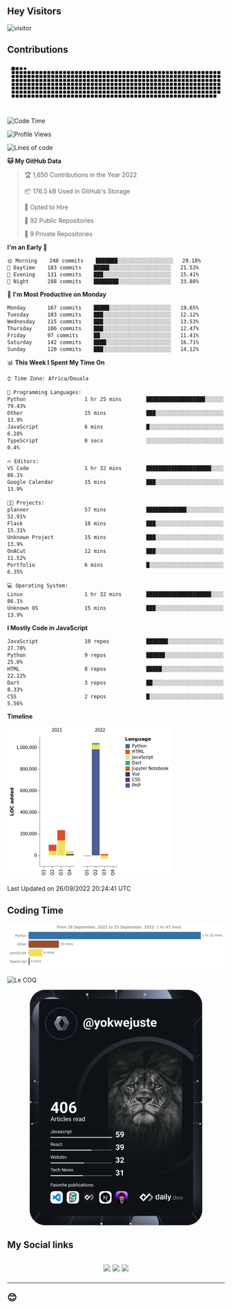 ## Hey Visitors
![visitor](https://profile-counter.glitch.me/yokwejuste/count.svg)

## Contributions
<p align="center">
  <img src="https://raw.githubusercontent.com/yokwejuste/yokwejuste/output/github-contribution-grid-snake.svg" />
</p>

<!--START_SECTION:waka-->
![Code Time](http://img.shields.io/badge/Code%20Time-1%2C102%20hrs%2052%20mins-blue)

![Profile Views](http://img.shields.io/badge/Profile%20Views-16-blue)

![Lines of code](https://img.shields.io/badge/From%20Hello%20World%20I%27ve%20Written-1%20Million%20lines%20of%20code-blue)

**🐱 My GitHub Data** 

> 🏆 1,650 Contributions in the Year 2022
 > 
> 📦 176.5 kB Used in GitHub's Storage 
 > 
> 💼 Opted to Hire
 > 
> 📜 92 Public Repositories 
 > 
> 🔑 9 Private Repositories  
 > 
**I'm an Early 🐤** 

```text
🌞 Morning    248 commits    ███████░░░░░░░░░░░░░░░░░░   29.18% 
🌆 Daytime    183 commits    █████░░░░░░░░░░░░░░░░░░░░   21.53% 
🌃 Evening    131 commits    ███░░░░░░░░░░░░░░░░░░░░░░   15.41% 
🌙 Night      288 commits    ████████░░░░░░░░░░░░░░░░░   33.88%

```
📅 **I'm Most Productive on Monday** 

```text
Monday       167 commits    █████░░░░░░░░░░░░░░░░░░░░   19.65% 
Tuesday      103 commits    ███░░░░░░░░░░░░░░░░░░░░░░   12.12% 
Wednesday    115 commits    ███░░░░░░░░░░░░░░░░░░░░░░   13.53% 
Thursday     106 commits    ███░░░░░░░░░░░░░░░░░░░░░░   12.47% 
Friday       97 commits     ██░░░░░░░░░░░░░░░░░░░░░░░   11.41% 
Saturday     142 commits    ████░░░░░░░░░░░░░░░░░░░░░   16.71% 
Sunday       120 commits    ███░░░░░░░░░░░░░░░░░░░░░░   14.12%

```


📊 **This Week I Spent My Time On** 

```text
⌚︎ Time Zone: Africa/Douala

💬 Programming Languages: 
Python                   1 hr 25 mins        ███████████████████░░░░░░   79.43% 
Other                    15 mins             ███░░░░░░░░░░░░░░░░░░░░░░   13.9% 
JavaScript               6 mins              █░░░░░░░░░░░░░░░░░░░░░░░░   6.28% 
TypeScript               0 secs              ░░░░░░░░░░░░░░░░░░░░░░░░░   0.4%

🔥 Editors: 
VS Code                  1 hr 32 mins        █████████████████████░░░░   86.1% 
Google Calendar          15 mins             ███░░░░░░░░░░░░░░░░░░░░░░   13.9%

🐱‍💻 Projects: 
planner                  57 mins             █████████████░░░░░░░░░░░░   52.91% 
Flask                    16 mins             ███░░░░░░░░░░░░░░░░░░░░░░   15.31% 
Unknown Project          15 mins             ███░░░░░░░░░░░░░░░░░░░░░░   13.9% 
OnACut                   12 mins             ███░░░░░░░░░░░░░░░░░░░░░░   11.52% 
Portfolio                6 mins              █░░░░░░░░░░░░░░░░░░░░░░░░   6.35%

💻 Operating System: 
Linux                    1 hr 32 mins        █████████████████████░░░░   86.1% 
Unknown OS               15 mins             ███░░░░░░░░░░░░░░░░░░░░░░   13.9%

```

**I Mostly Code in JavaScript** 

```text
JavaScript               10 repos            ███████░░░░░░░░░░░░░░░░░░   27.78% 
Python                   9 repos             ██████░░░░░░░░░░░░░░░░░░░   25.0% 
HTML                     8 repos             █████░░░░░░░░░░░░░░░░░░░░   22.22% 
Dart                     3 repos             ██░░░░░░░░░░░░░░░░░░░░░░░   8.33% 
CSS                      2 repos             █░░░░░░░░░░░░░░░░░░░░░░░░   5.56%

```


**Timeline**

![Chart not found](https://raw.githubusercontent.com/yokwejuste/yokwejuste/master/charts/bar_graph.png) 


 Last Updated on 26/09/2022 20:24:41 UTC
<!--END_SECTION:waka-->

## Coding Time

[![wakatime-stats](https://github.com/yokwejuste/yokwejuste/blob/master/images/stat.svg)](https://wakatime.com/@yokwejuste)

![Le COQ](https://metrics.lecoq.io/yokwejuste/)
<p align="center">
  <a href="#"><img src="https://github.com/yokwejuste/yokwejuste/blob/master/devcard.svg" width="400" alt="Yonkeu K. Steve's Dev Card"/></a>
</p>
<h2>My Social links<h2>
<p align="center">
  <a href="https://twitter.com/yokwejuste"><img src="https://img.shields.io/badge/twitter-%231DA1F2.svg?style=for-the-badge&logo=Twitter&logoColor=white"></a>
  <a href="https://linkedin.com/in/yokwejuste"><img src="https://img.shields.io/badge/linkedin-%230077B5.svg?style=for-the-badge&logo=linkedin&logoColor=white"></a>
  <a href="https://instagram.com/yokwejuste0"><img src="https://img.shields.io/badge/instagram-%23E4405F.svg?style=for-the-badge&logo=Instagram&logoColor=white"></a>
</p>
<hr>
😊
